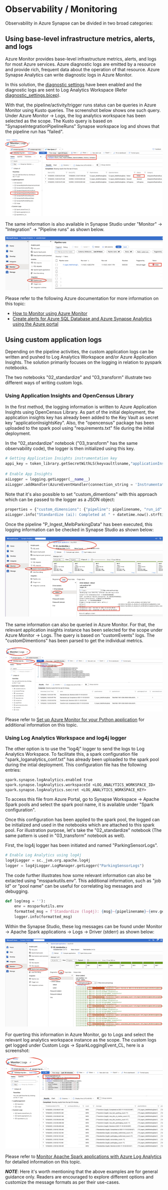 # Observability / Monitoring

Observability in Azure Synapse can be divided in two broad categories:

## Using base-level infrastructure metrics, alerts, and logs

Azure Monitor provides base-level infrastructure metrics, alerts, and logs for most Azure services. Azure diagnostic logs are emitted by a resource and provide rich, frequent data about the operation of that resource. Azure Synapse Analytics can write diagnostic logs in Azure Monitor.

In this solution, the [diagnostic settings](https://docs.microsoft.com/en-us/azure/synapse-analytics/monitoring/how-to-monitor-using-azure-monitor#diagnostic-settings) have been enabled and the diagnostic logs are sent to Log Analytics Workspace (Refer [diagnostic_settings.bicep](../infrastructure/modules/diagnostic_settings.bicep)).

With that, the pipeline/activity/trigger runs status can be queries in Azure Monitor using Kusto queries. The screenshot below shows one such query. Under Azure Monitor -> Logs, the log analytics workspace has been selected as the scope. The Kusto query is based on "SynapseIntegrationPipelineRuns" Synapse workspace log and shows that the pipeline run has "failed".

![observability-pipeline-runs-in-monitor.png](images/observability-pipeline-runs-in-monitor.png)

The same information is also available in Synapse Studio under "Monitor" -> "Integration" -> "Pipeline runs" as shown below.

![observability-app-insights-logs-in-synapse](images/observability-pipeline-runs-in-synapse.png)

Please refer to the following Azure documentation for more information on this topic:

* [How to Monitor using Azure Monitor](https://docs.microsoft.com/en-us/azure/synapse-analytics/monitoring/how-to-monitor-using-azure-monitor)
* [Create alerts for Azure SQL Database and Azure Synapse Analytics using the Azure portal](https://docs.microsoft.com/en-us/azure/azure-sql/database/alerts-insights-configure-portal)

## Using custom application logs

Depending on the pipeline activities, the custom application logs can be written and pushed to Log Analytics Workspace and/or Azure Application Insights. The solution primarily focuses on the logging in relation to pyspark notebooks.

The two notebooks "02_standardize" and "03_transform" illustrate two different ways of writing custom logs.

### Using Application Insights and OpenCensus Library

In the first method, the logging information is written to Azure Application Insights using OpenCensus Library. As part of the initial deployment, the application insights key has already been added to the Key Vault as secret key "applicationInsightsKey". Also, the "opencensus" package has been uploaded to the spark pool using "requirements.txt" file during the initial deployment.

In the "02_standardize" notebook ("03_transform" has the same observability code), the logger is then initialized using this key.

```python
# Getting Application Insights instrumentation key
appi_key = token_library.getSecretWithLS(keyvaultlsname,"applicationInsightsKey")

# Enable App Insights
aiLogger = logging.getLogger(__name__)
aiLogger.addHandler(AzureEventHandler(connection_string = 'InstrumentationKey=' + appi_key))
```

Note that it's also possible to set "custom_dimentions" with this approach which can be passed to the logger as a JSON object:

```python
properties = {"custom_dimensions": {"pipeline": pipelinename, "run_id": loadid, "parkingbay_count": parkingbay_count, "sensordata_count": sensordata_count, "parkingbay_malformed_count": parkingbay_malformed_count, "sensordata_malformed_count": sensordata_malformed_count}}
aiLogger.info("Standardize (ai): Completed at " + datetime.now().strftime("%Y-%m-%d %H:%M:%S"), extra=properties)
```

Once the pipeline "P_Ingest_MelbParkingData" has been executed, this logging information can be checked in Synapse Studio as shown below:

![observability-app-insights-logs-in-synapse](images/observability-app-insights-logs-in-synapse.png)

The same information can also be queried in Azure Monitor. For that, the relevant application insights instance has been selected for the scope under Azure Monitor -> Logs. The query is based on "customEvents" logs. The "customDimentions" has been parsed to get the individual metrics.

![observability-app-insights-logs-in-monitor](images/observability-app-insights-logs-in-monitor.png)

Please refer to [Set up Azure Monitor for your Python application](https://docs.microsoft.com/en-us/azure/azure-monitor/app/opencensus-python) for additional information on this topic.

### Using Log Analytics Workspace and log4j logger

The other option is to use the "log4j" logger to send the logs to Log Analytics Workspace. To facilitate this, a spark configuration file "spark_loganalytics_conf.txt" has already been uploaded to the spark pool during the intial deployment. This configuration file has the following entries:

```text
spark.synapse.logAnalytics.enabled true
spark.synapse.logAnalytics.workspaceId <LOG_ANALYTICS_WORKSPACE_ID>
spark.synapse.logAnalytics.secret <LOG_ANALYTICS_WORKSPACE_KEY>
```

To access this file from Azure Portal, go to Synapse Workspace -> Apache Spark pools and select the spark pool name, it is available under "Spark configuration".

Once this configuration has been applied to the spark pool, the logged can be initialized and used in the notebooks which are attached to this spark pool. For illustration purpose, let's take the "02_standardize" notebook (The same pattern is used in "03_transform" notebook as well).

First, the log4j logger has been initiated and named "ParkingSensorLogs".

```python
# Enable Log Analytics using log4j
log4jLogger = sc._jvm.org.apache.log4j
logger = log4jLogger.LogManager.getLogger("ParkingSensorLogs")
```

The code further illustrates how some relevant information can also be extacted using "mssparkutils.env". This additional information, such as "job Id" or "pool name" can be useful for correlating log messages and debugging.

```python
def log(msg = ''):
    env = mssparkutils.env
    formatted_msg = f'Standardize (log4j): {msg}~{pipelinename}~{env.getJobId()}~{env.getPoolName()}~{env.getWorkspaceName()}~{env.getUserId()}'
    logger.info(formatted_msg)
```

Within the Synapse Studio, these log messages can be found under Monitor -> Apache Spark applications -> Logs -> Driver (stderr) as shown below:

![observability-log4j-logs-in-synapse](images/observability-log4j-logs-in-synapse.png)

For querting this information in Azure Monitor, go to Logs and select the relevant log analytics workspace instance as the scope. The custom logs get logged under Custom Logs -> SparkLoggingEvent_CL, here is a screenshot:

![observability-log4j-logs-in-monitor](images/observability-log4j-logs-in-monitor.png)

Please refer to [Monitor Apache Spark applications with Azure Log Analytics](https://docs.microsoft.com/en-us/azure/synapse-analytics/spark/apache-spark-azure-log-analytics) for detailed information on this topic.

***NOTE***: Here it's worth mentioning that the above examples are for general guidance only. Readers are encouraged to explore different options and customize the message formats as per their use-cases.
